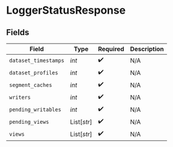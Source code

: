 # LoggerStatusResponse


## Fields

| Field                | Type                 | Required             | Description          |
| -------------------- | -------------------- | -------------------- | -------------------- |
| `dataset_timestamps` | *int*                | :heavy_check_mark:   | N/A                  |
| `dataset_profiles`   | *int*                | :heavy_check_mark:   | N/A                  |
| `segment_caches`     | *int*                | :heavy_check_mark:   | N/A                  |
| `writers`            | *int*                | :heavy_check_mark:   | N/A                  |
| `pending_writables`  | *int*                | :heavy_check_mark:   | N/A                  |
| `pending_views`      | List[*str*]          | :heavy_check_mark:   | N/A                  |
| `views`              | List[*str*]          | :heavy_check_mark:   | N/A                  |